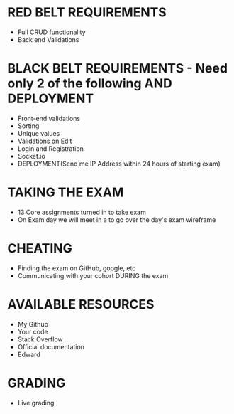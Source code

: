 # RED BELT REQUIREMENTS
 - Full CRUD functionality
 - Back end Validations

# BLACK BELT REQUIREMENTS - Need only 2 of the following AND DEPLOYMENT
 - Front-end validations
 - Sorting
 - Unique values
 - Validations on Edit
 - Login and Registration
 - Socket.io
 - DEPLOYMENT(Send me IP Address within 24 hours of starting exam)

# TAKING THE EXAM
 - 13 Core assignments turned in to take exam
 - On Exam day we will meet in a to go over the day's exam wireframe

# CHEATING
 - Finding the exam on GitHub, google, etc
 - Communicating with your cohort DURING the exam

# AVAILABLE RESOURCES
 - My Github
 - Your code
 - Stack Overflow
 - Official documentation
 - Edward

# GRADING
 - Live grading